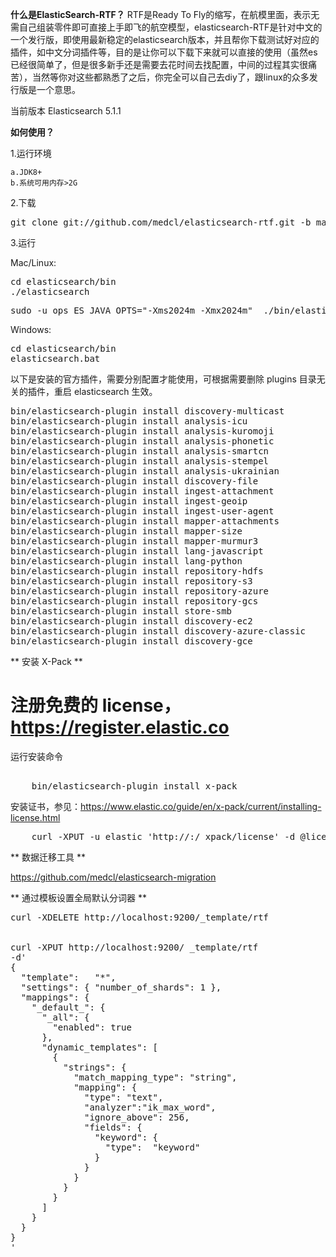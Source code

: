 **什么是ElasticSearch-RTF？**
RTF是Ready To Fly的缩写，在航模里面，表示无需自己组装零件即可直接上手即飞的航空模型，elasticsearch-RTF是针对中文的一个发行版，即使用最新稳定的elasticsearch版本，并且帮你下载测试好对应的插件，如中文分词插件等，目的是让你可以下载下来就可以直接的使用（虽然es已经很简单了，但是很多新手还是需要去花时间去找配置，中间的过程其实很痛苦），当然等你对这些都熟悉了之后，你完全可以自己去diy了，跟linux的众多发行版是一个意思。


当前版本 Elasticsearch 5.1.1


**如何使用？**


1.运行环境

	a.JDK8+  
	b.系统可用内存>2G 


2.下载

<pre>git clone git://github.com/medcl/elasticsearch-rtf.git -b master --depth 1</pre>


3.运行

Mac/Linux:
<pre>cd elasticsearch/bin
./elasticsearch</pre>
<pre>
sudo -u ops ES_JAVA_OPTS="-Xms2024m -Xmx2024m"  ./bin/elasticsearch  -d
</pre>

Windows:
<pre>cd elasticsearch/bin
elasticsearch.bat</pre>

以下是安装的官方插件，需要分别配置才能使用，可根据需要删除 plugins 目录无关的插件，重启 elasticsearch 生效。

<pre>
bin/elasticsearch-plugin install discovery-multicast
bin/elasticsearch-plugin install analysis-icu
bin/elasticsearch-plugin install analysis-kuromoji
bin/elasticsearch-plugin install analysis-phonetic
bin/elasticsearch-plugin install analysis-smartcn
bin/elasticsearch-plugin install analysis-stempel
bin/elasticsearch-plugin install analysis-ukrainian
bin/elasticsearch-plugin install discovery-file
bin/elasticsearch-plugin install ingest-attachment
bin/elasticsearch-plugin install ingest-geoip
bin/elasticsearch-plugin install ingest-user-agent
bin/elasticsearch-plugin install mapper-attachments
bin/elasticsearch-plugin install mapper-size
bin/elasticsearch-plugin install mapper-murmur3
bin/elasticsearch-plugin install lang-javascript
bin/elasticsearch-plugin install lang-python
bin/elasticsearch-plugin install repository-hdfs
bin/elasticsearch-plugin install repository-s3
bin/elasticsearch-plugin install repository-azure
bin/elasticsearch-plugin install repository-gcs
bin/elasticsearch-plugin install store-smb
bin/elasticsearch-plugin install discovery-ec2
bin/elasticsearch-plugin install discovery-azure-classic
bin/elasticsearch-plugin install discovery-gce
</pre>

** 安装 X-Pack **

# 注册免费的 license， https://register.elastic.co

运行安装命令
<pre> 
	bin/elasticsearch-plugin install x-pack 
</pre>

安装证书，参见：https://www.elastic.co/guide/en/x-pack/current/installing-license.html
<pre>
	curl -XPUT -u elastic 'http://<host>:<port>/_xpack/license' -d @license.json
</pre>

** 数据迁移工具 **

https://github.com/medcl/elasticsearch-migration


** 通过模板设置全局默认分词器 **

<pre>
curl -XDELETE http://localhost:9200/_template/rtf


curl -XPUT http://localhost:9200/ _template/rtf
-d'
{
  "template":   "*", 
  "settings": { "number_of_shards": 1 }, 
  "mappings": {
    "_default_": {
      "_all": { 
        "enabled": true
      },
      "dynamic_templates": [
        {
          "strings": { 
            "match_mapping_type": "string",
            "mapping": {
              "type": "text",
              "analyzer":"ik_max_word",
              "ignore_above": 256,
              "fields": {
                "keyword": {
                  "type":  "keyword"
                }
              }
            }
          }
        }
      ]
    }
  }
}
'
</pre>
